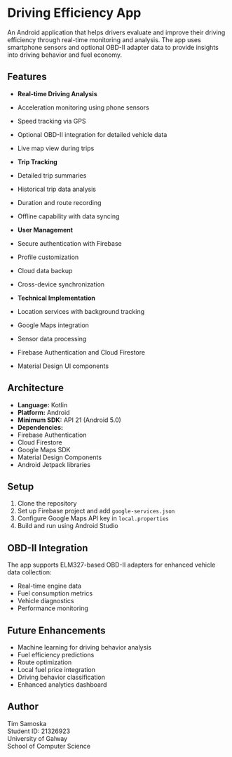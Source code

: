 # Driving Efficiency App

An Android application that helps drivers evaluate and improve their driving efficiency through real-time monitoring and analysis. The app uses smartphone sensors and optional OBD-II adapter data to provide insights into driving behavior and fuel economy.

## Features

- **Real-time Driving Analysis**
- Acceleration monitoring using phone sensors
- Speed tracking via GPS
- Optional OBD-II integration for detailed vehicle data
- Live map view during trips

- **Trip Tracking**
- Detailed trip summaries
- Historical trip data analysis
- Duration and route recording
- Offline capability with data syncing

- **User Management**
- Secure authentication with Firebase
- Profile customization
- Cloud data backup
- Cross-device synchronization

- **Technical Implementation**
- Location services with background tracking
- Google Maps integration
- Sensor data processing
- Firebase Authentication and Cloud Firestore
- Material Design UI components

## Architecture

- **Language:** Kotlin
- **Platform:** Android
- **Minimum SDK:** API 21 (Android 5.0)
- **Dependencies:**
- Firebase Authentication
- Cloud Firestore
- Google Maps SDK
- Material Design Components
- Android Jetpack libraries

## Setup

1. Clone the repository
2. Set up Firebase project and add `google-services.json`
3. Configure Google Maps API key in `local.properties`
4. Build and run using Android Studio

## OBD-II Integration

The app supports ELM327-based OBD-II adapters for enhanced vehicle data collection:
- Real-time engine data
- Fuel consumption metrics
- Vehicle diagnostics
- Performance monitoring

## Future Enhancements

- Machine learning for driving behavior analysis
- Fuel efficiency predictions
- Route optimization
- Local fuel price integration
- Driving behavior classification
- Enhanced analytics dashboard

## Author

Tim Samoska  
Student ID: 21326923  
University of Galway  
School of Computer Science